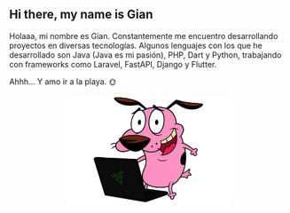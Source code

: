 ## Hi there, my name is Gian
Holaaa, mi nombre es Gian.
Constantemente me encuentro desarrollando proyectos en diversas tecnologías.
Algunos lenguajes con los que he desarrollado son Java (Java es mi pasión), PHP, Dart y Python, trabajando con frameworks como Laravel, FastAPI, Django y Flutter. 

Ahhh... Y amo ir a la playa. 🌞

<div align="center">
  <img src="coraje.png" alt="Coraje the Cowardly Dog" width="300" />
</div>

